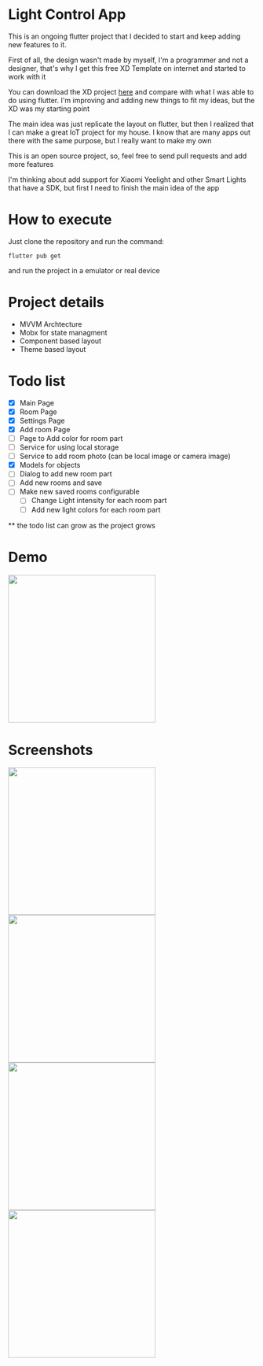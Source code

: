 # Light Control App

<p>This is an ongoing flutter project that I decided to start and keep adding
new features to it.</p>

<p>First of all, the design wasn't made by myself, I'm a programmer and not a designer, that's why I
get this free XD Template on internet and started to work with it</p>

<p>You can download the XD project <a href="https://dribbble.com/shots/7849062-Smart-lights-Free-Adobe-XD">here</a> and compare
with what I was able to do using flutter. I'm improving and adding new things to fit my ideas, but the XD was my starting point</p>

<p>The main idea was just replicate the layout on flutter, but then I realized that I can make a great IoT project
for my house. I know that are many apps out there with the same purpose, but I really want to make my own</p>

<p>This is an open source project, so, feel free to send pull requests and add more features</p>

<p>I'm thinking about add support for Xiaomi Yeelight and other Smart Lights that have a SDK, but first I need to finish the main idea of the app</p>

# How to execute
<p>Just clone the repository and run the command: </p>

```flutter pub get```

<p>and run the project in a emulator or real device</p>

# Project details
* MVVM Archtecture
* Mobx for state managment
* Component based layout
* Theme based layout

# Todo list
- [x] Main Page
- [x] Room Page
- [x] Settings Page
- [x] Add room Page
- [ ] Page to Add color for room part
- [ ] Service for using local storage
- [ ] Service to add room photo (can be local image or camera image)
- [x] Models for objects
- [ ] Dialog to add new room part
- [ ] Add new rooms and save
- [ ] Make new saved rooms configurable
  - [ ] Change Light intensity for each room part
  - [ ] Add new light colors for each room part

** the todo list can grow as the project grows



# Demo
<img src="https://github.com/jfrsbg/light_control_app/blob/master/assets/images/screenshots/demo.gif?raw=true" width="300" >

# Screenshots

<img src="https://github.com/jfrsbg/light_control_app/blob/master/assets/images/screenshots/main-menu.png?raw=true" width="300">

<img src="https://github.com/jfrsbg/light_control_app/blob/master/assets/images/screenshots/room.png?raw=true" width="300">

<img src="https://github.com/jfrsbg/light_control_app/blob/master/assets/images/screenshots/room-settings.png?raw=true" width="300">

<img src="https://github.com/jfrsbg/light_control_app/blob/master/assets/images/screenshots/add-room.png?raw=true" width="300">